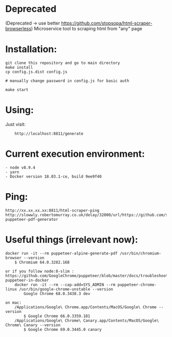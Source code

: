 # Deprecated
(Deprecated -> use better https://github.com/stopsopa/html-scraper-browserless) Microservice tool to scraping html from "any" page



# Installation:

    git clone this repository and go to main directory
    make install
    cp config.js.dist config.js
    
    # manually change password in config.js for basic auth
    
    make start
    

# Using:
    
Just visit:

        http://localhost:8811/generate

    
# Current execution environment:

    - node v8.9.4
    - yarn
    - Docker version 18.03.1-ce, build 9ee9f40  
    
# Ping:
    
    http://xx.xx.xx.xx:8811/html-scraper-ping
    http://slowwly.robertomurray.co.uk/delay/32000/url/https://github.com/stopsopa/docker-puppeteer-pdf-generator
    
# Useful things (irrelevant now):  
        
    docker run -it --rm puppeteer-alpine-generate-pdf /usr/bin/chromium-browser --version        
        $ Chromium 64.0.3282.168
        
    or if you follow node:8-slim : https://github.com/GoogleChrome/puppeteer/blob/master/docs/troubleshooting.md#running-puppeteer-in-docker
        docker run -it --rm --cap-add=SYS_ADMIN --rm puppeteer-chrome-linux /usr/bin/google-chrome-unstable --version
            Google Chrome 68.0.3438.3 dev
        
    on mac:
        /Applications/Google\ Chrome.app/Contents/MacOS/Google\ Chrome --version
            $ Google Chrome 66.0.3359.181
        /Applications/Google\ Chrome\ Canary.app/Contents/MacOS/Google\ Chrome\ Canary --version
            $ Google Chrome 69.0.3445.0 canary
   

